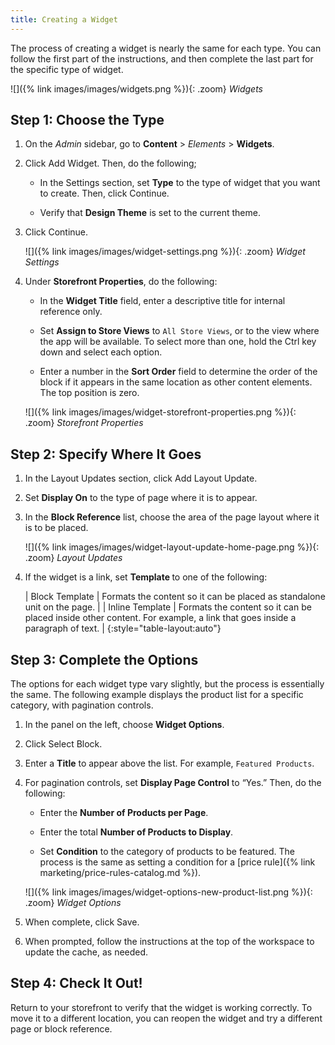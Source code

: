 ```yaml
---
title: Creating a Widget
---
```


The process of creating a widget is nearly the same for each type. You can follow the first part of the instructions, and then complete the last part for the specific type of widget.

![]({% link images/images/widgets.png %}){: .zoom}
_Widgets_

## Step 1: Choose the Type

1. On the _Admin_ sidebar, go to **Content** > _Elements_ > **Widgets**.

1. Click <span class="btn">Add Widget</span>. Then, do the following;

    - In the Settings section, set **Type** to the type of widget that you want to create. Then, click <span class="btn">Continue</span>.

    - Verify that **Design Theme** is set to the current theme.

1. Click <span class="btn">Continue</span>.

    ![]({% link images/images/widget-settings.png %}){: .zoom}
    _Widget Settings_

1. Under **Storefront Properties**, do the following:

    - In the **Widget Title** field, enter a descriptive title for internal reference only.

    - Set **Assign to Store Views** to `All Store Views`, or to the view where the app will be available. To select more than one, hold the Ctrl key down and select each option.

    - Enter a number in the **Sort Order** field to determine the order of the block if it appears in the same location as other content elements. The top position is zero.

    ![]({% link images/images/widget-storefront-properties.png %}){: .zoom}
    _Storefront Properties_

## Step 2: Specify Where It Goes

1. In the Layout Updates section, click <span class="btn">Add Layout Update</span>.

1. Set **Display On** to the type of page where it is to appear.

1. In the **Block Reference** list, choose the area of the page layout where it is to be placed.

    ![]({% link images/images/widget-layout-update-home-page.png %}){: .zoom}
    _Layout Updates_

1. If the widget is a link, set <b>Template </b>to one of the following:

    | Block Template | Formats the content so it can be placed as standalone unit on the page. |
    | Inline Template | Formats the content so it can be placed inside other content. For example, a link that goes inside a paragraph of text. |
    {:style="table-layout:auto"}

## Step 3: Complete the Options

The options for each widget type vary slightly, but the process is essentially the same. The following example displays the product list for a specific category, with pagination controls.

1. In the panel on the left, choose **Widget Options**.

1. Click <span class="btn">Select Block</span>.

1. Enter a **Title** to appear above the list. For example, `Featured Products`.

1. For pagination controls, set **Display Page Control** to “Yes.” Then, do the following:

    - Enter the **Number of Products per Page**.

    - Enter the total **Number of Products to Display**.

    - Set **Condition** to the category of products to be featured. The process is the same as setting a condition for a [price rule]({% link marketing/price-rules-catalog.md %}).

    ![]({% link images/images/widget-options-new-product-list.png %}){: .zoom}
    _Widget Options_

1. When complete, click <span class="btn">Save</span>.

1. When prompted, follow the instructions at the top of the workspace to update the cache, as needed.

## Step 4: Check It Out!

Return to your storefront to verify that the widget is working correctly. To move it to a different location, you can reopen the widget and try a different page or block reference.
